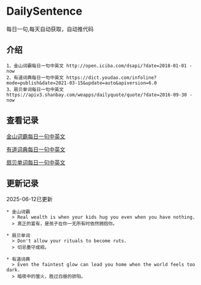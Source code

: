 # DailySentence

每日一句,每天自动获取，自动推代码

## 介绍

```
1、金山词霸每日一句中英文 http://open.iciba.com/dsapi/?date=2018-01-01 - now
2、有道词典每日一句中英文 https://dict.youdao.com/infoline?mode=publish&date=2021-03-15&update=auto&apiversion=6.0
3、扇贝单词每日一句中英文 https://apiv3.shanbay.com/weapps/dailyquote/quote/?date=2016-09-30 - now
```

## 查看记录

[金山词霸每日一句中英文](./data/iciba/)

[有道词典每日一句中英文](./data/youdao/)

[扇贝单词每日一句中英文](./data/shanbay/)

## 更新记录
2025-06-12已更新 
```
* 金山词霸
  > Real wealth is when your kids hug you even when you have nothing.
  > 真正的富有，是孩子在你一无所有时依然拥抱你。

* 扇贝单词
  > Don't allow your rituals to become ruts.
  > 切忌墨守成规。

* 有道词典
  > Even the faintest glow can lead you home when the world feels too dark.
  > 暗夜中的萤火，胜过白昼的骄阳。

```

